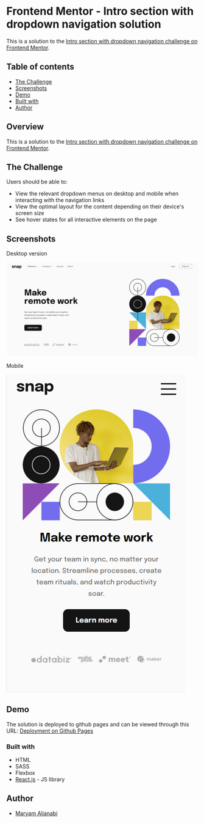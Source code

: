 # Frontend Mentor - Intro section with dropdown navigation solution

This is a solution to the [Intro section with dropdown navigation challenge on Frontend Mentor](https://www.frontendmentor.io/challenges/intro-section-with-dropdown-navigation-ryaPetHE5).

## Table of contents

- [The Challenge](#the-challenge)
- [Screenshots](#screenshots)
- [Demo](#demo)
- [Built with](#built-with)
- [Author](#author)

## Overview

This is a solution to the [Intro section with dropdown navigation challenge on Frontend Mentor](https://www.frontendmentor.io/challenges/intro-section-with-dropdown-navigation-ryaPetHE5).

## The Challenge

Users should be able to:

- View the relevant dropdown menus on desktop and mobile when interacting with the navigation links
- View the optimal layout for the content depending on their device's screen size
- See hover states for all interactive elements on the page

## Screenshots

Desktop version

![Desktop screenshot](./screenshot-desktop.png)

Mobile

![Mobile screenshot](./screenshot-mobile.png)

## Demo

The solution is deployed to github pages and can be viewed through this URL: [Deployment on Github Pages](https://maryamaljanabi.github.io/frontend-mentor-landing-page-navigations/)

### Built with

- HTML
- SASS
- Flexbox
- [React.js](https://reactjs.org/) - JS library

## Author

- [Maryam Aljanabi](https://github.com/maryamaljanabi)

